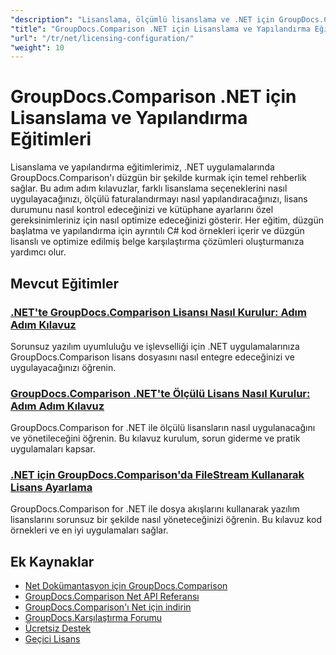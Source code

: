```yaml
---
"description": "Lisanslama, ölçümlü lisanslama ve .NET için GroupDocs.Comparison'ı yapılandırmaya ilişkin kapsamlı eğitimler."
"title": "GroupDocs.Comparison .NET için Lisanslama ve Yapılandırma Eğitimleri"
"url": "/tr/net/licensing-configuration/"
"weight": 10
---
```


# GroupDocs.Comparison .NET için Lisanslama ve Yapılandırma Eğitimleri

Lisanslama ve yapılandırma eğitimlerimiz, .NET uygulamalarında GroupDocs.Comparison'ı düzgün bir şekilde kurmak için temel rehberlik sağlar. Bu adım adım kılavuzlar, farklı lisanslama seçeneklerini nasıl uygulayacağınızı, ölçülü faturalandırmayı nasıl yapılandıracağınızı, lisans durumunu nasıl kontrol edeceğinizi ve kütüphane ayarlarını özel gereksinimleriniz için nasıl optimize edeceğinizi gösterir. Her eğitim, düzgün başlatma ve yapılandırma için ayrıntılı C# kod örnekleri içerir ve düzgün lisanslı ve optimize edilmiş belge karşılaştırma çözümleri oluşturmanıza yardımcı olur.

## Mevcut Eğitimler

### [.NET'te GroupDocs.Comparison Lisansı Nasıl Kurulur: Adım Adım Kılavuz](./setting-up-groupdocs-comparison-license-net/)
Sorunsuz yazılım uyumluluğu ve işlevselliği için .NET uygulamalarınıza GroupDocs.Comparison lisans dosyasını nasıl entegre edeceğinizi ve uygulayacağınızı öğrenin.

### [GroupDocs.Comparison .NET'te Ölçülü Lisans Nasıl Kurulur: Adım Adım Kılavuz](./master-metered-license-groupdocs-comparison-net/)
GroupDocs.Comparison for .NET ile ölçülü lisansların nasıl uygulanacağını ve yönetileceğini öğrenin. Bu kılavuz kurulum, sorun giderme ve pratik uygulamaları kapsar.

### [.NET için GroupDocs.Comparison'da FileStream Kullanarak Lisans Ayarlama](./set-license-file-stream-groupdocs-comparison-dotnet/)
GroupDocs.Comparison for .NET ile dosya akışlarını kullanarak yazılım lisanslarını sorunsuz bir şekilde nasıl yöneteceğinizi öğrenin. Bu kılavuz kod örnekleri ve en iyi uygulamaları sağlar.

## Ek Kaynaklar

- [Net Dokümantasyon için GroupDocs.Comparison](https://docs.groupdocs.com/comparison/net/)
- [GroupDocs.Comparison Net API Referansı](https://reference.groupdocs.com/comparison/net/)
- [GroupDocs.Comparison'ı Net için indirin](https://releases.groupdocs.com/comparison/net/)
- [GroupDocs.Karşılaştırma Forumu](https://forum.groupdocs.com/c/comparison)
- [Ücretsiz Destek](https://forum.groupdocs.com/)
- [Geçici Lisans](https://purchase.groupdocs.com/temporary-license/)